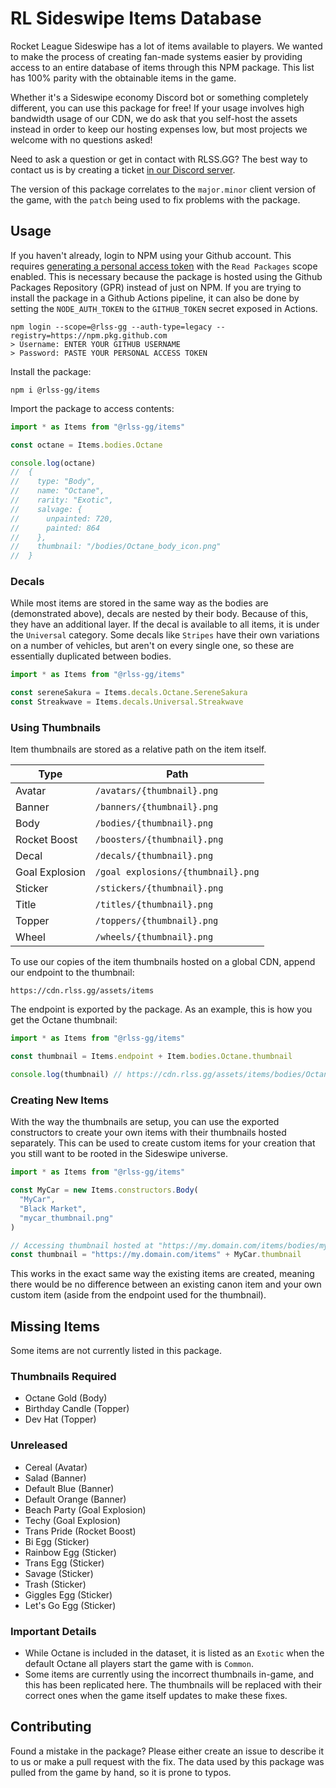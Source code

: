 # RL Sideswipe Items Database

Rocket League Sideswipe has a lot of items available to players. We wanted to make the process of creating fan-made systems easier by providing access to an entire database of items through this NPM package. This list has 100% parity with the obtainable items in the game.

Whether it's a Sideswipe economy Discord bot or something completely different, you can use this package for free! If your usage involves high bandwidth usage of our CDN, we do ask that you self-host the assets instead in order to keep our hosting expenses low, but most projects we welcome with no questions asked!

Need to ask a question or get in contact with RLSS.GG? The best way to contact us is by creating a ticket [in our Discord server](https://rlss.gg/discord).

The version of this package correlates to the `major.minor` client version of the game, with the `patch` being used to fix problems with the package.

## Usage

If you haven't already, login to NPM using your Github account. This requires [generating a personal access token](https://docs.github.com/en/enterprise-cloud@latest/authentication/keeping-your-account-and-data-secure/managing-your-personal-access-tokens) with the `Read Packages` scope enabled. This is necessary because the package is hosted using the Github Packages Repository (GPR) instead of just on NPM. If you are trying to install the package in a Github Actions pipeline, it can also be done by setting the `NODE_AUTH_TOKEN` to the `GITHUB_TOKEN` secret exposed in Actions.

```
npm login --scope=@rlss-gg --auth-type=legacy --registry=https://npm.pkg.github.com
> Username: ENTER YOUR GITHUB USERNAME
> Password: PASTE YOUR PERSONAL ACCESS TOKEN
```

Install the package:

```
npm i @rlss-gg/items
```

Import the package to access contents:

```ts
import * as Items from "@rlss-gg/items"

const octane = Items.bodies.Octane

console.log(octane)
//  {
//    type: "Body",
//    name: "Octane",
//    rarity: "Exotic",
//    salvage: {
//      unpainted: 720,
//      painted: 864
//    },
//    thumbnail: "/bodies/Octane_body_icon.png"
//  }
```

### Decals

While most items are stored in the same way as the bodies are (demonstrated above), decals are nested by their body. Because of this, they have an additional layer. If the decal is available to all items, it is under the `Universal` category. Some decals like `Stripes` have their own variations on a number of vehicles, but aren't on every single one, so these are essentially duplicated between bodies.

```ts
import * as Items from "@rlss-gg/items"

const sereneSakura = Items.decals.Octane.SereneSakura
const Streakwave = Items.decals.Universal.Streakwave
```

### Using Thumbnails

Item thumbnails are stored as a relative path on the item itself.

| Type           | Path                               |
| -------------- | ---------------------------------- |
| Avatar         | `/avatars/{thumbnail}.png`         |
| Banner         | `/banners/{thumbnail}.png`         |
| Body           | `/bodies/{thumbnail}.png`          |
| Rocket Boost   | `/boosters/{thumbnail}.png`        |
| Decal          | `/decals/{thumbnail}.png`          |
| Goal Explosion | `/goal explosions/{thumbnail}.png` |
| Sticker        | `/stickers/{thumbnail}.png`        |
| Title          | `/titles/{thumbnail}.png`          |
| Topper         | `/toppers/{thumbnail}.png`         |
| Wheel          | `/wheels/{thumbnail}.png`          |

To use our copies of the item thumbnails hosted on a global CDN, append our endpoint to the thumbnail:

```
https://cdn.rlss.gg/assets/items
```

The endpoint is exported by the package. As an example, this is how you get the Octane thumbnail:

```ts
import * as Items from "@rlss-gg/items"

const thumbnail = Items.endpoint + Item.bodies.Octane.thumbnail

console.log(thumbnail) // https://cdn.rlss.gg/assets/items/bodies/Octane_body_icon.png
```

### Creating New Items

With the way the thumbnails are setup, you can use the exported constructors to create your own items with their thumbnails hosted separately. This can be used to create custom items for your creation that you still want to be rooted in the Sideswipe universe.

```ts
import * as Items from "@rlss-gg/items"

const MyCar = new Items.constructors.Body(
  "MyCar",
  "Black Market",
  "mycar_thumbnail.png"
)

// Accessing thumbnail hosted at "https://my.domain.com/items/bodies/mycar_thumbnail.png"
const thumbnail = "https://my.domain.com/items" + MyCar.thumbnail
```

This works in the exact same way the existing items are created, meaning there would be no difference between an existing canon item and your own custom item (aside from the endpoint used for the thumbnail).

## Missing Items

Some items are not currently listed in this package.

### Thumbnails Required

- Octane Gold (Body)
- Birthday Candle (Topper)
- Dev Hat (Topper)

### Unreleased

- Cereal (Avatar)
- Salad (Banner)
- Default Blue (Banner)
- Default Orange (Banner)
- Beach Party (Goal Explosion)
- Techy (Goal Explosion)
- Trans Pride (Rocket Boost)
- Bi Egg (Sticker)
- Rainbow Egg (Sticker)
- Trans Egg (Sticker)
- Savage (Sticker)
- Trash (Sticker)
- Giggles Egg (Sticker)
- Let's Go Egg (Sticker)

### Important Details

- While Octane is included in the dataset, it is listed as an `Exotic` when the default Octane all players start the game with is `Common`.
- Some items are currently using the incorrect thumbnails in-game, and this has been replicated here. The thumbnails will be replaced with their correct ones when the game itself updates to make these fixes.

## Contributing

Found a mistake in the package? Please either create an issue to describe it to us or make a pull request with the fix. The data used by this package was pulled from the game by hand, so it is prone to typos.

